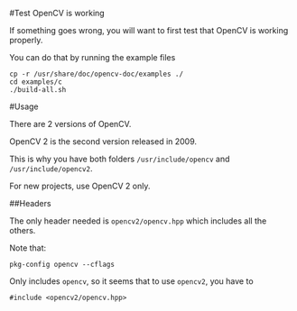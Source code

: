 #Test OpenCV is working

If something goes wrong, you will want to first test that OpenCV is working properly.

You can do that by running the example files

    cp -r /usr/share/doc/opencv-doc/examples ./
    cd examples/c
    ./build-all.sh

#Usage

There are 2 versions of OpenCV.

OpenCV 2 is the second version released in 2009.

This is why you have both folders `/usr/include/opencv` and `/usr/include/opencv2`.

For new projects, use OpenCV 2 only.

##Headers

The only header needed is `opencv2/opencv.hpp` which includes all the others.

Note that:

    pkg-config opencv --cflags

Only includes `opencv`, so it seems that to use `opencv2`, you have to

    #include <opencv2/opencv.hpp>

